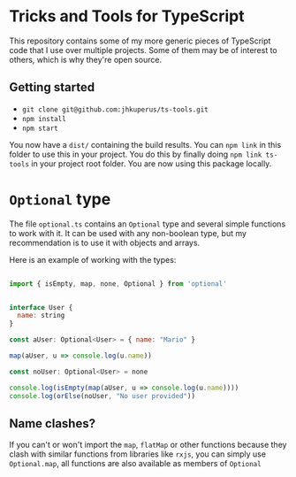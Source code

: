 # Tricks and Tools for TypeScript

This repository contains some of my more generic pieces of TypeScript code that I use over multiple projects.
Some of them may be of interest to others, which is why they're open source.

## Getting started

- `git clone git@github.com:jhkuperus/ts-tools.git`
- `npm install`
- `npm start`

You now have a `dist/` containing the build results. You can `npm link` in this folder to use this in your project. 
You do this by finally doing `npm link ts-tools` in your project root folder. You are now using this package locally.

# `Optional` type

The file `optional.ts` contains an `Optional` type and several simple functions to work with it. It can be
used with any non-boolean type, but my recommendation is to use it with objects and arrays.

Here is an example of working with the types:

```javascript

import { isEmpty, map, none, Optional } from 'optional'


interface User {
  name: string
}

const aUser: Optional<User> = { name: "Mario" }

map(aUser, u => console.log(u.name))

const noUser: Optional<User> = none

console.log(isEmpty(map(aUser, u => console.log(u.name))))
console.log(orElse(noUser, "No user provided"))

```

## Name clashes?

If you can't or won't import the `map`, `flatMap` or other functions because they clash with similar functions
from libraries like `rxjs`, you can simply use `Optional.map`, all functions are also available as members of
`Optional`
